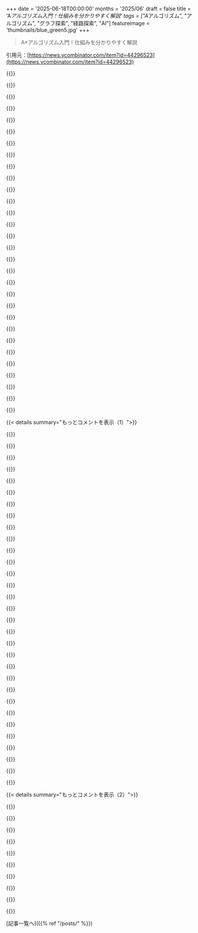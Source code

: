 +++
date = '2025-06-18T00:00:00'
months = '2025/06'
draft = false
title = 'A*アルゴリズム入門！仕組みを分かりやすく解説'
tags = ["A*アルゴリズム", "アルゴリズム", "グラフ探索", "経路探索", "AI"]
featureimage = 'thumbnails/blue_green5.jpg'
+++

> A*アルゴリズム入門！仕組みを分かりやすく解説

引用元：[https://news.ycombinator.com/item?id=44296523](https://news.ycombinator.com/item?id=44296523)




{{<matomeQuote body="A*とかダイクストラ、BFSってさ、全部同じアルゴリズムなんだけど、優先キューの並び順が違うだけって考えると分かりやすいよ。BFSは発見順（キュー）、ダイクストラはここまでの距離＋次の距離、A*はそれに目標までの推定距離も加えるんだ。ダイクストラが推定距離0だから、A*の推定はそれより大きくちゃダメ、つまり過小評価じゃないとダメってわけ。" userName="apnorton" createdAt="2025/06/18 13:51:00" color="#ff5c5c">}}




{{<matomeQuote body="グラフ探索アルゴリズムってさ、未知のノード（白）、既知だけどまだ行ってないノード（灰）、行ったノード（黒）って３つのグループで考えられるんだけど、この”灰色のノード”をどう管理するかでアルゴリズムが決まるんだ。<br>DFSはキュー、BFSはスタック、ダイクストラは優先キューで辺の重さ、A*はヒューリスティックで並び替え。これ、他のアルゴリズムとかゴミコレクタにも応用できる考え方で面白いね。" userName="nostrademons" createdAt="2025/06/18 21:35:59" color="#ff5c5c">}}




{{<matomeQuote body="A*で使うヒューリスティック関数ってさ、ちょっと特別な条件があるんだ。それは”admissible”って言って、本当の最短距離より大きく見積もっちゃダメなんだよ。" userName="a-dub" createdAt="2025/06/18 22:16:10" color="">}}




{{<matomeQuote body="たとえ適切なヒューリスティックじゃなくても、記事に書いてある通りパスは見つかるんだ。ただ、そのパスが最短とは限らないってだけね。これ、結構普通にやられてることだよ。" userName="kragen" createdAt="2025/06/18 22:42:36" color="">}}




{{<matomeQuote body="この考え方、めっちゃ分かりやすくて良いね！使うわ、ありがとう。ちょっと細かいことだけど、DFSとBFS逆になってないかな？" userName="anitil" createdAt="2025/06/19 00:58:07" color="">}}




{{<matomeQuote body="幅優先探索はキューを使うよ。<br>深さ優先探索はスタック。<br>A*は優先キューだね。" userName="salamanderman" createdAt="2025/06/18 17:10:37" color="">}}




{{<matomeQuote body="正確には、ダイクストラが優先キューを使うんだ。<br>A*はダイクストラにプラスして、ゴールまでの推定値をコストに加えて、よりゴールに近いノードを優先的に探索するって感じかな。" userName="cornstalks" createdAt="2025/06/18 18:33:50" color="">}}




{{<matomeQuote body="コメント主が言ってるのはさ、BFSは優先キューでキーが`h(n)=0, g(n)=辺の数`、ダイクストラは`h(n)=0, g(n)=辺の重みの合計`、A*は`h(n)=heuristic(n), g(n)=辺の重みの合計`って考えられるってことだね。なるほど、面白い。" userName="JohnKemeny" createdAt="2025/06/18 20:55:00" color="#ff33a1">}}




{{<matomeQuote body="同じように、キューもさ、挿入するたびに増える数字をキーにした優先キューとして表現できるんだ。スタックならキーをマイナスにすればいい。これってdecorate-sort-undecorateパターンっていう考え方で、ヒープソートに違うキー関数を使うだけで色々なアルゴリズムになるってことなんだよ。" userName="nostrademons" createdAt="2025/06/18 21:17:17" color="#38d3d3">}}




{{<matomeQuote body="「元のコメント主の主張は、BFSはh(n)=0、g(n)=#edgesの優先度付きキューだってことだけど、彼はそんなこと言ってないし、それ違くない？」って指摘は違うと思うよ。彼はそんなこと言ってないし、それも正しくない。" userName="thaumasiotes" createdAt="2025/06/18 21:37:43" color="">}}




{{<matomeQuote body="理論計算機科学では「#xs」は「xsの数」って書くんだ。僕の文は「g(n) = number of edges」って読んで欲しかったんだよね。これは暗黙的に（BFSの話だから）今のノードnから見て、今までのエッジ数を意味してる。nは普通グラフのサイズだけど、A*では（AI:MAみたいに）現在のノードを表すことが多いんだ。全部私の責任です。（免責事項：CS教授で、毎年BFSとDijkstra、2年おきにA*を教えてます。）" userName="JohnKemeny" createdAt="2025/06/19 06:45:09" color="#ff5733">}}




{{<matomeQuote body="それは正しいと思うな。ただ、「#edges」は「開始点からノードまでのパスにあるエッジの数」って理解する必要があるけどね。それ、僕が最初に考えた3つの解釈には入ってなかったんだ。" userName="kragen" createdAt="2025/06/18 22:44:20" color="">}}




{{<matomeQuote body="ヒューリスティックが過大か過小か覚えるのに、「Dijkstraは推定値を”0”にしてるんだから、明らかに「許容可能なヒューリスティック」の基準は過小評価じゃなきゃだめだ」って考えるのは、ちょっと考えすぎかな :-) 。10歳の子が地図を見るみたいにシンプルに考えようよ。直線距離（Euclidean distance）は、地図上の距離を推定する一番分かりやすいヒューリスティックで、これは許容可能だよね。直線距離は距離を最小にする、つまり決して過大評価しない。これだけで過小評価が必要だって思い出せる十分なヒントになるよ。「競プロやってた時に、A*を「実用的で覚えやすい」視点から考えたのは、全部同じアルゴリズムで、優先度キューの優先度が違うだけってことだ」っていうのは、分かりやすいけど、A*をもっと魅力的（と個人的には思う）に捉える別の方法は、実はDijkstraを改造したグラフでやってるって考えることなんだ。各エッジの頂点間のヒューリスティックの差分をエッジの重みに調整する感じ。この方法で調整の符号を覚えるには、次の頂点が目的地にすごく近くなった状況を想像して、その場合重みを大きくする必要があるか小さくする必要があるかを考えよう。（目的地に近づいてるんだから、小さくする必要があるね。）" userName="dataflow" createdAt="2025/06/19 01:47:05" color="#ff33a1">}}




{{<matomeQuote body="どのアルゴリズムを使えばいいか：<br>エージェントが決定を下す必要がある（左か右か）という情報しかない場合：<br>- DFSまたはBFS<br>決定のコストについて少し情報がある場合：<br>- UCSまたはDijkstra’s algorithm<br>決定のコストのアイデアがあり、目標がだいたいどの方向にあるか rough ideaがある場合：<br>- A star<br>コストを知っているだけでなく、大まかな方向も知っていて、さらにuniform cost grid（均一コストグリッド）であることを知っている場合：<br>- Jump point search" userName="awesome_dude" createdAt="2025/06/18 21:15:51" color="#45d325">}}




{{<matomeQuote body="たぶん、過小評価/過大評価を覚える一番簡単な方法は、Euclidean distanceがすごく一般的な admissible heuristicだってことだけ覚えておくことだと思う。" userName="noqc" createdAt="2025/06/19 14:52:37" color="">}}




{{<matomeQuote body="LeetCodeは若いプログラマーを競プロや面接みたいな競技的なことのために鍛えてくれるよ。" userName="amy_petrik" createdAt="2025/06/19 00:57:04" color="">}}




{{<matomeQuote body="Codeforcesの方が断然良いよ。コミュニティも良いし、問題も良い。" userName="kccqzy" createdAt="2025/06/19 01:06:35" color="">}}




{{<matomeQuote body="あと、Depth First Searchはただのスタックだよ！" userName="breckognize" createdAt="2025/06/18 14:02:49" color="">}}




{{<matomeQuote body="うん、でもすぐにはそうならないんだ。一時的に深いノードを優先するとループしない深さ優先探索（Depth-first traversal）になって、グラフがTreeの場合は簡略化されて通常のスタックベースの深さ優先探索になるんだ。最初のゴールに落ち着くと、末尾再帰最適化されたDFSが得られるって感じ。" userName="dietr1ch" createdAt="2025/06/18 16:31:38" color="">}}




{{<matomeQuote body="Red Blob Gamesはゲーム開発に興味がある人には最高のブログだよ。解説が分かりやすいし、ほとんどの記事に疑似コードか実装例があって、大きな記事には直感的な理解を助ける素晴らしいアニメーションがたくさんあるんだ。" userName="ecshafer" createdAt="2025/06/18 12:42:53" color="">}}




{{<matomeQuote body="Advent of Codeの課題で六角形グリッドのパズルがあったのを覚えてるんだけど、Red Blob Gamesの六角形グリッドガイドがすごく良くて、一時的にサイトが落ちたことがあったな。後でCivilizationクローンを作った時にも使ったし、本当に素晴らしいリソースだよ。https://www.redblobgames.com/grids/hexagons/" userName="Barrin92" createdAt="2025/06/18 13:36:02" color="">}}




{{<matomeQuote body="10年経った今でも覚えてる、あのブログ記事のグラフィックが平面から尖った形に変わるだけでなく、コードもアニメーションするのを見た時の、あの小さな喜び。インタラクティブなグラフィックは、子供の頃に科学博物館にいた時のような楽しさを全部思い出させてくれるんだ。" userName="lelandfe" createdAt="2025/06/18 17:24:05" color="">}}




{{<matomeQuote body="僕も同じことを言いに来たよ。Red Blob Gamesはgamedevを始めたい人にとって、まさに宝の山だよ。" userName="S0y" createdAt="2025/06/18 16:39:15" color="">}}




{{<matomeQuote body="A*には深い愛情があるんだ。初めて完全に理解できた複雑なアルゴリズムだからね。大学でデータ構造とアルゴリズムの最初の授業（2000年代初頭）で、研究してコードを書いて論文を書くアルゴリズムを選ぶ課題があって、A*を選んだんだ。<br>この記事の作者がやったみたいに、何時間もかけて手書きで同じようなグリッドを描いて、手作業で計算したよ[0]。20年以上経った今でも、どこかにこれらのノートを持ってるんだ。自分がそれにかけた労力をすごく誇りに思ってたから。<br>とにかく、この記事と、昔を思い出させてくれてありがとう。[0] https://imgur.com/a/zRYaodL (Imgurリンクでごめんね)" userName="leftnode" createdAt="2025/06/18 16:47:52" color="#785bff">}}




{{<matomeQuote body="A*が昔「AI」って呼ばれてたの面白いね。今の「AI」ってGenAIとかDLのことで、昔の「AI」より狭い意味になってるじゃん？DLはMLの一部で、MLは昔のAIの一部、その中にGenAIがあるって関係？じゃあ、AI全体の分野って今なんて呼べばいいんだろ？って考えてるとこ。" userName="upghost" createdAt="2025/06/18 12:54:56" color="#ff33a1">}}




{{<matomeQuote body="↑のコメントだけど、ゲームのAIって昔からいろいろあったよ。NPCがプレイヤー見て攻撃したり逃げたりするコード全部「ゲームのAI」って呼ばれてたんだ。簡単なルールだけでもね。「AI」って他の分野よりゲームでは意味が軽かったけど、全体的に「AI」って言葉が使われるようになって変わってきたね。" userName="dspillett" createdAt="2025/06/18 13:28:25" color="#ff5733">}}




{{<matomeQuote body="ゲームAIだけじゃなくて、大学の「Artificial Intelligence」の授業でもA*とかformal logic、planning、knowledge representationとか教えてたんだよ。Russell-Norvigの有名な教科書とかね。Deep learningが流行ってからは、ああいう昔のAIはGOFAI、つまり”Good Old-Fashioned AI”ってちょっと皮肉っぽく呼ばれてるね。" userName="bonoboTP" createdAt="2025/06/18 14:46:52" color="#ff33a1">}}




{{<matomeQuote body="僕はRussellとNorvigの最初の教科書でAIの授業を受けた世代だよ。今の「AI」の95%くらいを占めるNeural networksは、当時は1章だけで、そんなに詳しくなかったんだ。僕も年取ったな。" userName="throwawayoldie" createdAt="2025/06/19 02:44:24" color="#785bff">}}




{{<matomeQuote body="RussellとNorvigのあの最高の教科書、最新版は「Artificial Intelligence：An Outdated Approach」ってタイトルにしないとかな？あの本めちゃくちゃ好きだから、LLMに「AI」って名前つけるの聞くと、なんかちょっとゾッとするんだよね。" userName="upghost" createdAt="2025/06/19 12:46:15" color="">}}




{{<matomeQuote body="もちろん、ゲームにもっとすごいAIもあるよ。ChessのDeep Blueとか、GoでLee Sedolに勝ったDeepMindとか覚えてる？ああいうClassic gamesは、今のVideo gamesよりAIの研究者たちに注目されてるんだ。" userName="kccqzy" createdAt="2025/06/18 14:35:02" color="">}}




{{< details summary="もっとコメントを表示（1）">}}

{{<matomeQuote body="OpenAIがDota 2でAIを試したけど、人間に勝つためにはGameplayをすごく制限しないといけなかったんだ。大変だよね。" userName="yeasku" createdAt="2025/06/18 14:43:45" color="">}}




{{<matomeQuote body="「AI」のDefinitionって、ずーっと「どうやって動くかよく分かんないけど、詳しい人は少ない」っていう、Definitionが動くTargetだったんだ。AI Effectみたいな？だから、いつか今使ってるLLMだって、AIって呼ばれなくなる日が来ると思うよ。" userName="diggan" createdAt="2025/06/18 13:03:47" color="#45d325">}}




{{<matomeQuote body="これ見てみてよ。AI effectについてのWikipedia記事。LLMのことでもっと更新が必要かもね。誰かやる？<br>https://en.m.wikipedia.org/wiki/AI_effect" userName="Al-Khwarizmi" createdAt="2025/06/18 14:26:07" color="#ff5733">}}




{{<matomeQuote body="「Artificial intelligence」って言葉は、Technical termじゃなくて、いつもMarketing termだったんだ。John McCarthyがDARPAのGrantをもらうために、審査員にウケるようにカッコいいPhraseを選んだのが始まりらしいよ。" userName="throwawayoldie" createdAt="2025/06/18 15:02:50" color="#ff33a1">}}




{{<matomeQuote body="俺が生徒に説明する時は、「Traditional AI」、「Machine Learning」、「Data Science」をベン図で示すやり方なんだ（まあ、最近はGen AIが別の円を作り始めてるけどね）。<br>A*は「Traditional AI」の領域に分類されるよ。これは状態探索、論理表現、統計／確率（今はデータサイエンスって呼ばれてる）の混合なんだ。<br>一般の人が「AI」って考えてる場所は、それら全ての円が集まる所で、ロボットからif-else文まで何でも含まれてるんだ。" userName="tsumnia" createdAt="2025/06/19 01:47:50" color="#ff5733">}}




{{<matomeQuote body="＞これが昔「AI」と呼ばれてたのは興味深いね。<br>大学のAI研究室でA*を習ったのを覚えてるよ。<br>今はこういうのって些細に聞こえるし、当たり前だと思って使ってるよね。<br>老いを感じるね〜。" userName="pantulis" createdAt="2025/06/18 20:58:35" color="">}}




{{<matomeQuote body="大学院で「Game AI」の授業を取ったことがあるんだ。<br>その授業では、色々なパスファインディングのアプローチとか意思決定の方法を、MLやAIとは別の、役に立つ分野として学んだよ。" userName="ecshafer" createdAt="2025/06/18 13:28:09" color="">}}




{{<matomeQuote body="初期のAIの多くは、単純に昔からある古典的なデータ構造やアルゴリズムを応用したものだったんだ。<br>まあ、パーセプトロンは何十年も前からあるけどね。" userName="a-dub" createdAt="2025/06/18 14:34:30" color="">}}




{{<matomeQuote body="誰かこの情報をGarminのバカどもに送ってくれ！<br>あいつらのナビは、山とか水の上を真っ直ぐに進めって言って、到達できない目的地に案内するんだぜ。<br>まるで「私には分かりません」って言わないAIみたいだ。" userName="kazinator" createdAt="2025/06/18 20:00:35" color="#785bff">}}




{{<matomeQuote body="グリッドベースのパズルゲーム開発者として（https://thinky.gg — Pathologyは最短ステップでA地点からB地点に行くゲームの一つだよ）、A*には最適化だけでなく、その上に様々なヒューリスティックを構築することで他の種類のパスファインディングにももっと汎用的に使える点に魅力を感じてるんだ。<br>デベロッパーの中には、双方向探索、事前計算されたパターンデータベース、デッドロック検出みたいな技術を使うソルバーを作った人もいるよ。" userName="k2xl" createdAt="2025/06/18 14:07:48" color="#785bff">}}




{{<matomeQuote body="双方向探索、俺は「double-ended」って習ったんだけど、これマジで役に立つよ（30%速くなるって読んだことがある）。<br>都市や国の道路探索とかね。<br>実際の道路みたいに、複数の層（動脈路線の重要度が違う）があって、高速で（重みが軽い）移動できるんだ。<br>前の地図の仕事で、俺たちのバックエンドがこれを使ってマジで助かったよ。" userName="ncr100" createdAt="2025/06/18 17:54:05" color="#ff5733">}}




{{<matomeQuote body="これは「パスファインディング」のカテゴリでブックマークしてるよ。<br>一緒にブックマークしてるのはこれらかな。<br>https://juhrjuhr.itch.io/deep-space-exploitation/devlog/9454<br>https://www.redblobgames.com/grids/hexagons/" userName="90s_dev" createdAt="2025/06/19 02:34:46" color="#ff5733">}}




{{<matomeQuote body="関連リンクをいくつか。<br>https://lukeyoo.fyi/recap/2025/5/a-star<br>https://github.com/micttyoid/quantized-pathfinding" userName="lukeyoo" createdAt="2025/06/18 21:09:52" color="#ff5c5c">}}




{{<matomeQuote body="個人的にA*の最高の入門はルーマニアを旅することだと思うな :)<br>AI a Modern Approachっていう本もいいよ。" userName="kriro" createdAt="2025/06/18 20:36:23" color="#785bff">}}




{{<matomeQuote body="このチュートリアル、”ルーマニアの地理わかんない人には申し訳ないけど、みたいな注釈あったよね？”(うろ覚えだけど)って話。" userName="throwawayoldie" createdAt="2025/06/19 02:46:27" color="">}}




{{<matomeQuote body="A*の経路探索がどんな感じか、この動画で可視化しててわかりやすいよ → https://youtube.com/shorts/L8t0tt1Vrsw" userName="cryptomic22" createdAt="2025/06/18 15:28:43" color="#38d3d3">}}




{{<matomeQuote body="これ見て懐かしくなった！俺も何年か前に学校の課題でA*習った時、このチュートリアル EXACTLY 使ったんだよねー。" userName="mysteria" createdAt="2025/06/18 17:33:29" color="">}}




{{<matomeQuote body="超簡単な質問かもだけど、これってどう読むの？ A-star？ Ah-sterisk？" userName="0manrho" createdAt="2025/06/18 15:17:02" color="">}}




{{<matomeQuote body="Ay-star（エイスタァ）だよ。" userName="Ao7bei3s" createdAt="2025/06/18 15:42:21" color="">}}




{{<matomeQuote body="A*はシンプルでいいけど、環境がまだわかってない状態での経路探索って、どうやるんだろう？" userName="deadbabe" createdAt="2025/06/18 15:58:09" color="">}}




{{<matomeQuote body="知らない環境でのマッピングとか経路探索なら、Simultaneous localization and mapping ってやつがあるよ。詳しくはこちら → https://en.m.wikipedia.org/wiki/Simultaneous_localization_an..." userName="SnowflakeOnIce" createdAt="2025/06/18 16:49:45" color="">}}




{{<matomeQuote body="SLAMはマッピング向けかな。未知の環境でのプランニング（実行）なら、多分 D* Lite とかじゃない？" userName="gradstudent" createdAt="2025/06/19 00:08:27" color="#ff5c5c">}}




{{<matomeQuote body="確か今は、こういう問題には機械学習ベースのアプローチが一番いいと思うよ。他には、まず探索して環境情報を先に手に入れるステップを入れるとか。" userName="ViscountPenguin" createdAt="2025/06/18 16:45:24" color="#785bff">}}




{{<matomeQuote body="機械学習の手法はパス探索にはあまり向いてないね。最先端の技術でも、A*みたいなステート空間探索には敵わないんじゃないかな。" userName="gradstudent" createdAt="2025/06/19 00:09:45" color="">}}




{{<matomeQuote body="ベンチマークは見当たらないけど、俺が言ってたのはこういうアプローチの例だよ：https://www.researchgate.net/publication/355761412_Path_plan...<br>GOFAI技術ってのは、<br>A) 環境の後知恵を取り込むのが苦手なことが多いんだ。<br>それに、<br>B) 探索コストを考慮するように応用するのが、全く現実的じゃないことも多いんだよね。<br>最適な輸送理論とかを使った、未知の環境での最適な不偏パス探索のGOFAI技術も聞いたことはあるけどさ。でも不偏な方法って、実際の環境では明らかに劣るだろうね。" userName="ViscountPenguin" createdAt="2025/06/20 03:37:40" color="#ff33a1">}}




{{<matomeQuote body="いて座A*（Sagittarius A*）と間違えないようにね。こっちだよ：https://en.wikipedia.org/wiki/Sagittarius_A*" userName="Kye" createdAt="2025/06/18 19:58:56" color="">}}




{{<matomeQuote body="A*やHN初めての人もいるかもしれないって考えてみてよ！初めて見たって人もいるかもだろ？それに、透視図法の本を10冊持ってて、全部ないと理解できないってこともあるんだ。<br>あるいは、A*について教えてるなら、この記事が学生に一番よく伝わるってこともあるかもしれないだろ。他の記事へのリンクを提供してくれてありがとう！誰かの役には立つと思うよ！" userName="bandoti" createdAt="2025/06/18 12:35:56" color="">}}




{{<matomeQuote body="そうそう、前に記事が投稿されたらもう終わりで、みんなその日オンラインだったって思ってる変な抽象化に縛られて生きてる人がいるんだよね。で、何故かそれを指摘することで得られる『委員長ポイント』を追い求めてる。今日の視点からどんな議論ができるか見てみようぜ。" userName="add-sub-mul-div" createdAt="2025/06/18 12:42:45" color="">}}




{{<matomeQuote body="A*は人気があって当然だと思うよ。CS101でみんなが学ぶ深さ優先や幅優先探索の簡単な応用で、すごく役に立つ状況があるのに、なぜかCS教育の標準じゃないんだよね。<br>初めて学ぶ時は本当に素晴らしい発見だよ。<br>BFSとDFSの違いが「探索してないノードの袋から次に探索するノードをどう選ぶか」だって認識するのに役立つなら、さらに素晴らしい。<br>DFSを再帰アルゴリズムとしてだけ教わると、その対称性が見えなくなりがちだからね。<br>数年ごとに新しい世代のプログラマーを驚かせるために、繰り返し出てくればいいんだよ。" userName="repiret" createdAt="2025/06/18 18:33:28" color="#785bff">}}




{{<matomeQuote body="この記事見てびっくりしたよ。この時期じゃないんだもん。A*ってだいたい12月頃に出てくるんだよね。Advent of Codeを通じて知る人が多いから。<br>（僕もAdvent of Codeでしか使ったことないけど）" userName="dunham" createdAt="2025/06/18 14:49:42" color="">}}

{{</details>}}




{{< details summary="もっとコメントを表示（2）">}}

{{<matomeQuote body="これはただ単に、パスファインディングを始めたばかりの人に教える最初の、最も分かりやすいものだからだと思うよ。現実世界でも使えるし、視覚化や計算も簡単だからね。<br>だからチュートリアルも全部これなんだ :)" userName="pmichaud" createdAt="2025/06/18 12:49:54" color="#ff5733">}}




{{<matomeQuote body="この記事が何度も戻ってくる本当の理由は、A*アルゴリズムそのものより、例とか視覚化を通して教えるのがいかに上手いか、だと思うね。" userName="teo_zero" createdAt="2025/06/18 18:09:58" color="#785bff">}}




{{<matomeQuote body="A*は好きじゃないなー。あれはパフォーマンスハックであって、モノが目的地に着こうとする時の自然な振る舞い方とは違うと思うんだ。" userName="hoseja" createdAt="2025/06/18 12:29:24" color="">}}




{{<matomeQuote body="ハックでもないし、何かみたいに振る舞おうとしてるわけでもないよ。A*は完全で最適なアルゴリズムで、ちゃんと証明できる性質を持ってるんだ。もし適切なヒューリスティックがあれば、ダイクストラ法よりA*を使うべきだよ。" userName="JohnKemeny" createdAt="2025/06/18 13:24:33" color="#785bff">}}




{{<matomeQuote body="非許容ヒューリスティックも役に立つことがあるし、それがどれだけ最適じゃなくなるかを考えるのは簡単だよ。最適な結果よりパフォーマンス優先したい時（探索空間の一部を無視とか）や、ゲームキャラをちょっとバカっぽく動かしたい時（ジグザグ行かせるとか）に使えるかもね。" userName="HelloNurse" createdAt="2025/06/18 14:24:55" color="#785bff">}}




{{<matomeQuote body="多分投稿者が言いたかったのは、非許容ヒューリスティックは、最適じゃなくても時々もっと自然に見える動きになるってことだと思うな。" userName="kccqzy" createdAt="2025/06/18 14:32:28" color="">}}




{{<matomeQuote body="A*って、どうやって行くかじゃなくて、どう行くかを「決める」方法なんだよ。結果は最短経路で、それに従って動くんだ。これは人が知らない場所で最短ルートを見つけるのと結構似てるね。地図で北の都市に行く最短ルート探す時、南に行く道はあんまり見ないでしょ？目的地にまっすぐ近づく道を中心に探すよね。" userName="wat10000" createdAt="2025/06/18 18:58:08" color="#ff5733">}}




{{<matomeQuote body="いろんな状況でめっちゃ役に立つよ。もし Civilizationみたいな見下ろし型ストラテジーゲーム作るなら、A*は完璧だね。なんか変なこと起きずに最短経路出してくれる、高速なパフォーマンスハックとして。でも、環境が違うとダメかな。レーシングゲームとかにはA*はそんなに役に立たないね。" userName="ecshafer" createdAt="2025/06/18 12:44:53" color="#ff5733">}}




{{<matomeQuote body="ヘックスタイルでA*を実装するのに3時間かかったけど、最初に試した時（陸地タイルだけね）動いたよ。特にCivみたいなゲーム向け。ユニットをまとめて一緒に動かそうとすると複雑になるんだ。貨物船や軍艦で水上を渡れるようにするのは、また別の課題だね。" userName="smallstepforman" createdAt="2025/06/18 12:52:08" color="#ff5733">}}

{{</details>}}



[記事一覧へ]({{% ref "/posts/" %}})
